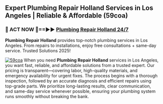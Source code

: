 ## Expert Plumbing Repair Holland Services in Los Angeles | Reliable & Affordable (59coa)  

<h3>🚿 ACT NOW 🌟==►► <a href="https://tinyurl.com/2ne6vx2x" rel="nofollow">Plumbing Repair Holland 24/7</a></h3>

**Plumbing Repair Holland** provides top-notch plumbing services in Los Angeles. From repairs to installations, enjoy free consultations + same-day service. Trusted Solutions 2025!

[![59coa](https://i.imgur.com/4PFF4AK.jpeg)](https://tinyurl.com/2ne6vx2x)
When you need **Plumbing Repair Holland** services in Los Angeles, you want fast, reliable, and affordable solutions from a trusted expert. Our pricing is transparent—covering labor, high-quality materials, and emergency availability for urgent fixes. The process begins with a thorough inspection, followed by an accurate diagnosis and efficient repairs using top-grade parts. We prioritize long-lasting results, clear communication, and same-day service whenever possible, ensuring your plumbing system runs smoothly without breaking the bank.
